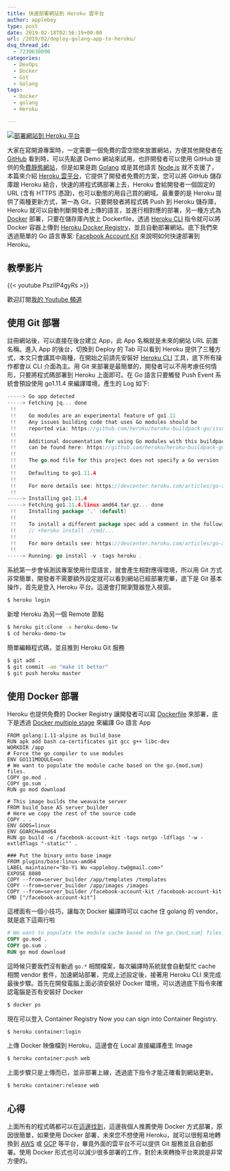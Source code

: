 ```yaml
---
title: 快速部署網站到 Heroku 雲平台
author: appleboy
type: post
date: 2019-02-18T02:56:19+00:00
url: /2019/02/deploy-golang-app-to-heroku/
dsq_thread_id:
  - 7239630090
categories:
  - DevOps
  - Docker
  - Git
  - Golang
tags:
  - Docker
  - golang
  - Heroku

---
```

[![部署網站到 Heroku 平台][1]][1]

大家在寫開源專案時，一定需要一個免費的雲空間來放置網站，方便其他開發者在 [GitHub][2] 看到時，可以先點選 Demo 網站來試用，也許開發者可以使用 GitHub 提供的免[費靜態網站][3]，但是如果是跑 [Golang][4] 或是其他語言 [Node.js][5] 就不支援了，本篇來介紹 [Heroku 雲平台][6]，它提供了開發者免費的方案，您可以將 GitHub 儲存庫跟 Heroku 結合，快速的將程式碼部署上去，Heroku 會給開發者一個固定的 URL (含有 HTTPS 憑證)，也可以動態的用自己買的網域。最重要的是 Heroku 提供了兩種更新方式，第一為 Git，只要開發者將程式碼 Push 到 Heroku 儲存庫，Heroku 就可以自動判斷開發者上傳的語言，並進行相對應的部署，另一種方式為 [Docker][7] 部署，只要在儲存庫內放上 Dockerfile，透過 [Heroku CLI][8] 指令就可以將 Docker 容器上傳到 [Heroku Docker Registry][9]，並且自動部署網站。底下我們來透過簡單的 Go 語言專案: [Facebook Account Kit][10] 來說明如何快速部署到 Heroku。

<!--more-->

## 教學影片

{{< youtube PszIIP4gyRs >}}

歡迎訂閱[我的 Youtube 頻道][11]

## 使用 Git 部署

註冊網站後，可以直接在後台建立 App，此 App 名稱就是未來的網站 URL 前置名稱。進入 App 的後台，切換到 Deploy 的 Tab 可以看到 Heroku 提供了三種方式，本文只會講其中兩種，在開始之前請先安裝好 [Heroku CLI][12] 工具，底下所有操作都會以 CLI 介面為主。用 Git 來部署是最簡單的，開發者可以不用考慮任何情形，只要將程式碼部署到 Heroku 上面即可。在 Go 語言只要觸發 Push Event 系統會預設使用 go1.11.4 來編譯環境，產生的 Log 如下:

```go
-----> Go app detected
-----> Fetching jq... done
 !!    
 !!    Go modules are an experimental feature of go1.11
 !!    Any issues building code that uses Go modules should be
 !!    reported via: https://github.com/heroku/heroku-buildpack-go/issues
 !!    
 !!    Additional documentation for using Go modules with this buildpack
 !!    can be found here: https://github.com/heroku/heroku-buildpack-go#go-module-specifics
 !!    
 !!    The go.mod file for this project does not specify a Go version
 !!    
 !!    Defaulting to go1.11.4
 !!    
 !!    For more details see: https://devcenter.heroku.com/articles/go-apps-with-modules#build-configuration
 !!    
-----> Installing go1.11.4
-----> Fetching go1.11.4.linux-amd64.tar.gz... done
 !!    Installing package '.' (default)
 !!    
 !!    To install a different package spec add a comment in the following form to your `go.mod` file:
 !!    // +heroku install ./cmd/...
 !!    
 !!    For more details see: https://devcenter.heroku.com/articles/go-apps-with-modules#build-configuration
 !!    
-----> Running: go install -v -tags heroku . 
```

系統第一步會偵測該專案使用什麼語言，就會產生相對應得環境，所以用 Git 方式非常簡單，開發者不需要額外設定就可以看到網站已經部署完畢，底下是 Git 基本操作，首先是登入 Heroku 平台。這邊會打開瀏覽器登入視窗。

```sh
$ heroku login
```

新增 Heroku 為另一個 Remote 節點

```sh
$ heroku git:clone -a heroku-demo-tw
$ cd heroku-demo-tw
```

簡單編輯程式碼，並且推到 Heroku Git 服務

```sh
$ git add .
$ git commit -am "make it better"
$ git push heroku master
```

## 使用 Docker 部署

Heroku 也提供免費的 Docker Registry 讓開發者可以寫 [Dockerfile][13] 來部署，底下是透過 [Docker multiple stage][14] 來編譯 Go 語言 App

```docker
FROM golang:1.11-alpine as build_base
RUN apk add bash ca-certificates git gcc g++ libc-dev
WORKDIR /app
# Force the go compiler to use modules
ENV GO111MODULE=on
# We want to populate the module cache based on the go.{mod,sum} files.
COPY go.mod .
COPY go.sum .
RUN go mod download

# This image builds the weavaite server
FROM build_base AS server_builder
# Here we copy the rest of the source code
COPY . .
ENV GOOS=linux
ENV GOARCH=amd64
RUN go build -o /facebook-account-kit -tags netgo -ldflags '-w -extldflags "-static"' .

### Put the binary onto base image
FROM plugins/base:linux-amd64
LABEL maintainer="Bo-Yi Wu <appleboy.tw@gmail.com>"
EXPOSE 8080
COPY --from=server_builder /app/templates /templates
COPY --from=server_builder /app/images /images
COPY --from=server_builder /facebook-account-kit /facebook-account-kit
CMD ["/facebook-account-kit"]
```

這裡面有一個小技巧，讓每次 Docker 編譯時可以 cache 住 golang 的 vendor，就是底下這兩行啦

```dockerfile
# We want to populate the module cache based on the go.{mod,sum} files.
COPY go.mod .
COPY go.sum .
RUN go mod download
```

這時候只要我們沒有動過 `go.*` 相關檔案，每次編譯時系統就會自動幫忙 cache 相關 vendor 套件，加速網站部署，完成上述設定後，接著用 Heroku CLI 來完成最後步驟。首先在開發電腦上面必須安裝好 Docker 環境，可以透過底下指令來確認電腦是否有安裝好 Docker

```sh
$ docker ps
```

現在可以登入 Container Registry Now you can sign into Container Registry.

```sh
$ heroku container:login
```

上傳 Docker 映像檔到 Heroku，這邊會在 Local 直接編譯產生 Image

```sh
$ heroku container:push web
```

上面步驟只是上傳而已，並非部署上線，透過底下指令才能正確看到網站更新。

```sh
$ heroku container:release web
```

## 心得

上面所有的程式碼都可以在[這邊找到][15]，這邊我個人推薦使用 Docker 方式部署，原因很簡單，如果使用 Docker 部署，未來您不想使用 Heroku，就可以很輕易地轉換到 [AWS][16] 或 [GCP][17] 等平台，畢竟外面的雲平台不可以提供 Git 服務並且自動部署。使用 Docker 形式也可以減少很多部署的工作，對於未來轉換平台來說是非常方便的。

 [1]: https://lh3.googleusercontent.com/jx4kYMmehnuyhVbEhvZKNEQwjCAgcTg2JIQamusY9-SuIbEEvJl2zXLJidfq-m9Oy1PQrROA9GQxdjjSiRVsvAGIj3tikwT0ZNB9XhciyCwjE60XE_jDJIqqEMmaKqwDzCMirK0u7Hw=w1920-h1080 "部署網站到 Heroku 平台"
 [2]: https://github.com "GitHub"
 [3]: https://pages.github.com/ "費靜態網站"
 [4]: https://golang.org "Golang"
 [5]: https://nodejs.org/ "Node.js"
 [6]: https://www.heroku.com/ "Ｈeroku 雲平台"
 [7]: https://www.docker.com/ "Docker"
 [8]: https://devcenter.heroku.com/articles/heroku-cli "Heroku CLI"
 [9]: https://devcenter.heroku.com/articles/container-registry-and-runtime "Heroku Docker Registry"
 [10]: https://github.com/go-training/facebook-account-kit "Facebook Account Kit"
 [11]: http://bit.ly/youtube-boy "我的 Youtube 頻道"
 [12]: https://devcenter.heroku.com/articles/heroku-command-line "Heroku CLI"
 [13]: https://github.com/go-training/facebook-account-kit/blob/1faa35cf83e3e00c8b48e3047d676c379a1aef44/Dockerfile#L1 "Dockerfile"
 [14]: https://blog.wu-boy.com/2017/04/build-minimal-docker-container-using-multi-stage-for-go-app/ "Docker multiple stage"
 [15]: https://github.com/go-training/facebook-account-kit "這邊找到"
 [16]: https://aws.amazon.com/ "AWS"
 [17]: https://cloud.google.com/gcp "GCP"
